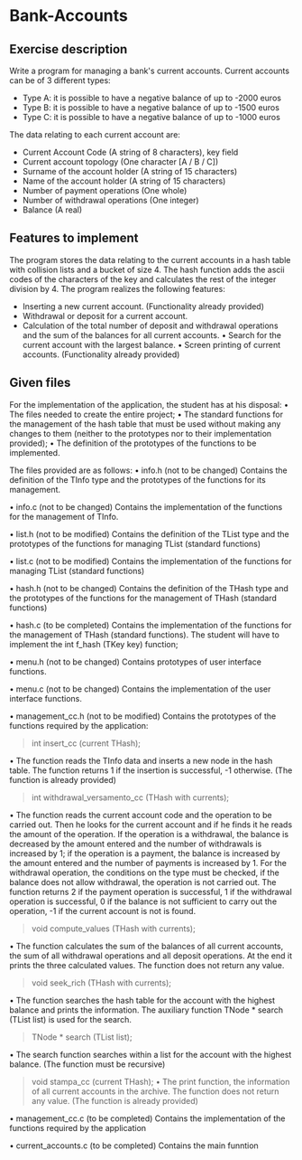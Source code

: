 # Bank-Accounts
## Exercise description
Write a program for managing a bank's current accounts. Current accounts can be of 3 different types:
- Type A: it is possible to have a negative balance of up to -2000 euros
- Type B: it is possible to have a negative balance of up to -1500 euros
- Type C: it is possible to have a negative balance of up to -1000 euros

The data relating to each current account are:
- Current Account Code (A string of 8 characters), key field
- Current account topology (One character [A / B / C])
- Surname of the account holder (A string of 15 characters)
- Name of the account holder (A string of 15 characters)
- Number of payment operations (One whole)
- Number of withdrawal operations (One integer)
- Balance (A real)

## Features to implement
The program stores the data relating to the current accounts in a hash table with collision lists and a bucket of size 4. The hash function adds the ascii codes of the characters of the key and calculates the rest of the integer division by 4. The program realizes the following features:
- Inserting a new current account. (Functionality already provided)
- Withdrawal or deposit for a current account.
- Calculation of the total number of deposit and withdrawal operations and the sum of the balances for all current accounts.
• Search for the current account with the largest balance.
• Screen printing of current accounts. (Functionality already provided)

## Given files
For the implementation of the application, the student has at his disposal:
• The files needed to create the entire project;
• The standard functions for the management of the hash table that must be used without making any changes to them (neither to the prototypes nor to their implementation provided);
• The definition of the prototypes of the functions to be implemented.

The files provided are as follows:
• info.h (not to be changed)
Contains the definition of the TInfo type and the prototypes of the functions for its management.

• info.c (not to be changed)
Contains the implementation of the functions for the management of TInfo.

• list.h (not to be modified)
Contains the definition of the TList type and the prototypes of the functions for managing TList (standard functions)

• list.c (not to be modified)
Contains the implementation of the functions for managing TList (standard functions)

• hash.h (not to be changed)
Contains the definition of the THash type and the prototypes of the functions for the management of THash (standard functions)

• hash.c (to be completed)
Contains the implementation of the functions for the management of THash (standard functions). The student will have to implement the int f_hash (TKey key) function;

• menu.h (not to be changed)
Contains prototypes of user interface functions.

• menu.c (not to be changed)
Contains the implementation of the user interface functions.

• management_cc.h (not to be modified)
Contains the prototypes of the functions required by the application:
> int insert_cc (current THash);

• The function reads the TInfo data and inserts a new node in the hash table. The function returns 1 if the insertion is successful, -1 otherwise. (The function is already provided)
> int withdrawal_versamento_cc (THash with currents);

• The function reads the current account code and the operation to be carried out. Then he looks for the current account and if he finds it he reads the amount of the operation. If the operation is a withdrawal, the balance is decreased by the amount entered and the number of withdrawals is increased by 1; if the operation is a payment, the balance is increased by the amount entered and the number of payments is increased by 1. For the withdrawal operation, the conditions on the type must be checked, if the balance does not allow withdrawal, the operation is not carried out. The function returns 2 if the payment operation is successful, 1 if the withdrawal operation is successful, 0 if the balance is not sufficient to carry out the operation, -1 if the current account is not is found.
> void compute_values ​​(THash with currents);

• The function calculates the sum of the balances of all current accounts, the sum of all withdrawal operations and all deposit operations. At the end it prints the three calculated values. The function does not return any value.
> void seek_rich (THash with currents);

• The function searches the hash table for the account with the highest balance and prints the information. The auxiliary function TNode * search (TList list) is used for the search.
> TNode * search (TList list);

• The search function searches within a list for the account with the highest balance. (The function must be recursive)
> void stampa_cc (current THash);
• The print function, the information of all current accounts in the archive. The function does not return any value. (The function is already provided)

• management_cc.c (to be completed)
Contains the implementation of the functions required by the application

• current_accounts.c (to be completed)
Contains the main funntion